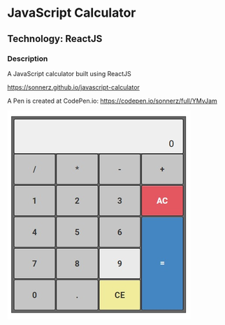 #  JavaScript Calculator

##  Technology: ReactJS

### Description
A JavaScript calculator built using ReactJS


https://sonnerz.github.io/javascript-calculator


A Pen is created at CodePen.io:  https://codepen.io/sonnerz/full/YMvJam


![JavaScript Calculator Preview](public/prev.jpg)